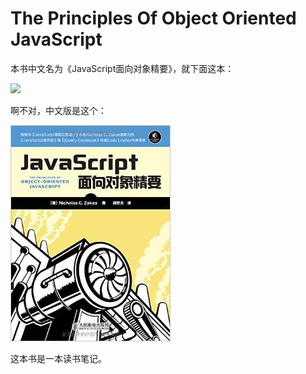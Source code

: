 # The Principles Of Object Oriented JavaScript

本书中文名为《JavaScript面向对象精要》，就下面这本：

![](http://images.mrcdn.net/ebay/9781593275402.jpg)

啊不对，中文版是这个：

![](/assets/51aOh77MbaL._SY344_BO1,204,203,200_QL70_.jpg)

这本书是一本读书笔记。
